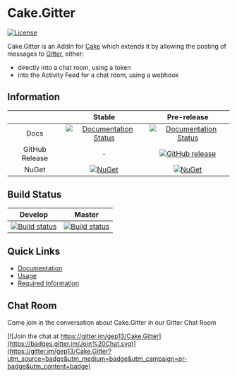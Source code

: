 # Cake.Gitter

[![License](http://img.shields.io/:license-mit-blue.svg)](http://gep13.mit-license.org)

Cake.Gitter is an Addin for [Cake](http://cakebuild.net/) which extends it by allowing the posting of messages to [Gitter](https://gitter.im), either:

- directly into a chat room, using a token
- into the Activity Feed for a chat room, using a webhook

## Information

||Stable|Pre-release|
|:--:|:--:|:--:|
|Docs|[![Documentation Status](https://readthedocs.org/projects/cakegitter/badge/?version=stable)](http://cakegitter.readthedocs.org/en/stable/)|[![Documentation Status](https://readthedocs.org/projects/cakegitter/badge/?version=develop)](http://cakegitter.readthedocs.org/en/develop/)|
|GitHub Release|-|[![GitHub release](https://img.shields.io/github/release/gep13/Cake.Gitter.svg)](https://github.com/gep13/Cake.Gitter/releases/latest)|
|NuGet|[![NuGet](https://img.shields.io/nuget/v/Cake.Gitter.svg)](https://www.nuget.org/packages/Cake.Gitter)|[![NuGet](https://img.shields.io/nuget/vpre/Cake.Gitter.svg)](https://www.nuget.org/packages/Cake.Gitter)|

## Build Status

|Develop|Master|
|:--:|:--:|
|[![Build status](https://ci.appveyor.com/api/projects/status/m4d9tag4iyps7238/branch/develop?svg=true)](https://ci.appveyor.com/project/GaryEwanPark/cake-gitter/branch/develop)|[![Build status](https://ci.appveyor.com/api/projects/status/m4d9tag4iyps7238/branch/develop?svg=true)](https://ci.appveyor.com/project/GaryEwanPark/cake-gitter/branch/master)|

## Quick Links

- [Documentation](http://cakegitter.readthedocs.org/en/develop/)
- [Usage](http://cakegitter.readthedocs.org/en/develop/usage/)
- [Required Information](http://cakegitter.readthedocs.org/en/develop/requiredinformation/)

## Chat Room
Come join in the conversation about Cake.Gitter in our Gitter Chat Room

[![Join the chat at https://gitter.im/gep13/Cake.Gitter](https://badges.gitter.im/Join%20Chat.svg)](https://gitter.im/gep13/Cake.Gitter?utm_source=badge&utm_medium=badge&utm_campaign=pr-badge&utm_content=badge)
